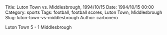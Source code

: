 Title: Luton Town vs. Middlesbrough, 1994/10/15
Date: 1994/10/15 00:00
Category: sports
Tags: football, football scores, Luton Town, Middlesbrough
Slug: luton-town-vs-middlesbrough
Author: carbonero


Luton Town 5 - 1 Middlesbrough
